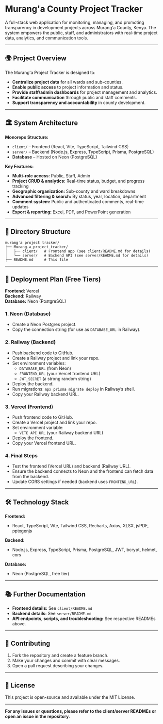 # Murang'a County Project Tracker

A full-stack web application for monitoring, managing, and promoting transparency in development projects across Murang'a County, Kenya. The system empowers the public, staff, and administrators with real-time project data, analytics, and communication tools.

---

## 🌍 Project Overview

The Murang'a Project Tracker is designed to:
- **Centralize project data** for all wards and sub-counties.
- **Enable public access** to project information and status.
- **Provide staff/admin dashboards** for project management and analytics.
- **Facilitate communication** through public and staff comments.
- **Support transparency and accountability** in county development.

---

## 🏛️ System Architecture

**Monorepo Structure:**
- `client/` – Frontend (React, Vite, TypeScript, Tailwind CSS)
- `server/` – Backend (Node.js, Express, TypeScript, Prisma, PostgreSQL)
- **Database** – Hosted on Neon (PostgreSQL)

**Key Features:**
- **Multi-role access:** Public, Staff, Admin
- **Project CRUD & analytics:** Real-time status, budget, and progress tracking
- **Geographic organization:** Sub-county and ward breakdowns
- **Advanced filtering & search:** By status, year, location, department
- **Comment system:** Public and authenticated comments, real-time updates
- **Export & reporting:** Excel, PDF, and PowerPoint generation

---

## 📁 Directory Structure

```
murang'a project tracker/
├── Murang-a_project_tracker/
│   ├── client/   # Frontend app (see client/README.md for details)
│   └── server/   # Backend API (see server/README.md for details)
├── README.md     # This file
```

---

## 🚀 Deployment Plan (Free Tiers)

**Frontend:** Vercel  
**Backend:** Railway  
**Database:** Neon (PostgreSQL)

### 1. Neon (Database)
- Create a Neon Postgres project.
- Copy the connection string (for use as `DATABASE_URL` in Railway).

### 2. Railway (Backend)
- Push backend code to GitHub.
- Create a Railway project and link your repo.
- Set environment variables:
  - `DATABASE_URL` (from Neon)
  - `FRONTEND_URL` (your Vercel frontend URL)
  - `JWT_SECRET` (a strong random string)
- Deploy the backend.
- Run migrations: `npx prisma migrate deploy` in Railway’s shell.
- Copy your Railway backend URL.

### 3. Vercel (Frontend)
- Push frontend code to GitHub.
- Create a Vercel project and link your repo.
- Set environment variable:
  - `VITE_API_URL` (your Railway backend URL)
- Deploy the frontend.
- Copy your Vercel frontend URL.

### 4. Final Steps
- Test the frontend (Vercel URL) and backend (Railway URL).
- Ensure the backend connects to Neon and the frontend can fetch data from the backend.
- Update CORS settings if needed (backend uses `FRONTEND_URL`).

---

## 🛠️ Technology Stack

**Frontend:**  
- React, TypeScript, Vite, Tailwind CSS, Recharts, Axios, XLSX, jsPDF, pptxgenjs

**Backend:**  
- Node.js, Express, TypeScript, Prisma, PostgreSQL, JWT, bcrypt, helmet, cors

**Database:**  
- Neon (PostgreSQL, free tier)

---

## 📚 Further Documentation

- **Frontend details:** See `client/README.md`
- **Backend details:** See `server/README.md`
- **API endpoints, scripts, and troubleshooting:** See respective READMEs above.

---

## 🤝 Contributing

1. Fork the repository and create a feature branch.
2. Make your changes and commit with clear messages.
3. Open a pull request describing your changes.

---

## 📝 License

This project is open-source and available under the MIT License.

---

**For any issues or questions, please refer to the client/server READMEs or open an issue in the repository.** 